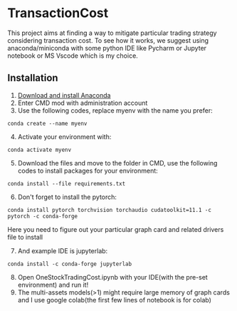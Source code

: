 # TransactionCost
This project aims at finding a way to mitigate particular trading strategy considering transaction cost. To see how it works, we suggest using anaconda/miniconda with some python IDE like Pycharm or Jupyter notebook or MS Vscode which is my choice.

## Installation

1. [Download and install Anaconda](https://www.anaconda.com/products/individual)
2. Enter CMD mod with administration account
3. Use the following codes, replace myenv with the name you prefer:
  ```
  conda create --name myenv
  ```
4. Activate your environment with:
  ```
  conda activate myenv
  ```
5. Download the files and move to the folder in CMD, use the following codes to install packages for your environment:
  ```
  conda install --file requirements.txt
  ```
6. Don't forget to install the pytorch:
```
conda install pytorch torchvision torchaudio cudatoolkit=11.1 -c pytorch -c conda-forge
```
Here you need to figure out your particular graph card and related drivers file to install

7. And example IDE is jupyterlab:
```
conda install -c conda-forge jupyterlab
```
8. Open OneStockTradingCost.ipynb with your IDE(with the pre-set environment) and run it!
9. The multi-assets models(>1) might require large memory of graph cards and I use google colab(the first few lines of notebook is for colab)
